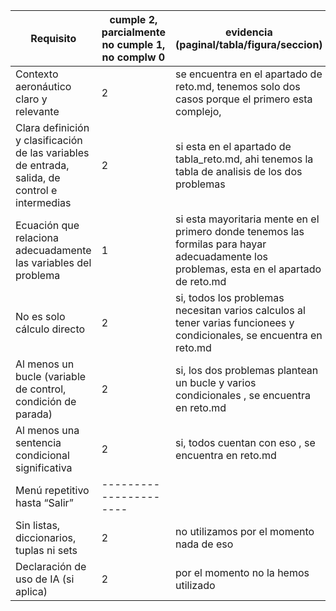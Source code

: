 | Requisito | cumple 2, parcialmente no cumple 1, no complw 0   |   evidencia (paginal/tabla/figura/seccion)    |
|-----------|---------------------------------------------------|-----------------------------------------------|
|Contexto aeronáutico claro y relevante|2| se encuentra en el apartado de reto.md, tenemos solo dos casos porque el primero esta complejo,|
|Clara definición y clasificación de las variables de entrada, salida, de control e intermedias|2| si esta en el apartado de tabla_reto.md, ahi tenemos la tabla de analisis de los dos problemas |
|Ecuación que relaciona adecuadamente las variables del problema|1|si esta mayoritaria mente en el primero donde tenemos las formilas para hayar adecuadamente los problemas, esta en el apartado de reto.md|
|No es solo cálculo directo|2|si, todos los problemas necesitan varios calculos al tener varias funcionees y condicionales, se encuentra en reto.md|
|Al menos un bucle (variable de control, condición de parada)|2| si, los dos problemas plantean un bucle y varios condicionales , se encuentra en reto.md|
|Al menos una sentencia condicional significativa|2| si, todos cuentan con eso , se encuentra en reto.md|
|Menú repetitivo hasta “Salir”|----------------------|
|Sin listas, diccionarios, tuplas ni sets|2|no utilizamos por el momento nada de eso |
|Declaración de uso de IA (si aplica)|2|por el momento no la hemos utilizado|